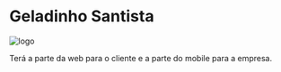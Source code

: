 # Geladinho Santista

![logo](https://github.com/user-attachments/assets/f8af1902-8122-4c10-86bd-59bac8ac520f)

Terá a parte da web para o cliente e a parte do mobile para a empresa.
